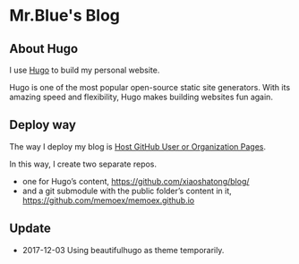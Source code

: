 # Mr.Blue's Blog

## About Hugo

I use [Hugo](https://gohugo.io/) to build my personal website. 

Hugo is one of the most popular open-source static site generators. With its amazing speed and flexibility, Hugo makes building websites fun again.

## Deploy way

The way I deploy my blog is [Host GitHub User or Organization Pages](https://gohugo.io/hosting-and-deployment/hosting-on-github/#host-github-user-or-organization-pages).

In this way, I create two separate repos.
  - one for Hugo’s content, https://github.com/xiaoshatong/blog/
  - and a git submodule with the public folder’s content in it, https://github.com/memoex/memoex.github.io

## Update

- 2017-12-03 Using beautifulhugo as theme temporarily.
